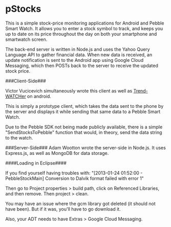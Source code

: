 pStocks
=======

This is a simple stock-price monitoring applications for Android and Pebble Smart Watch. It allows you to enter a stock symbol to track, and keeps you up to date on its price throughout the day on both your smartphone and smartwatch screen.

The back-end server is written in Node.js and uses the Yahoo Query Language API to gather financial data. When new data is received, an update notification is sent to the Android app using Google Cloud Messaging, which then POSTs back to the server to receive the updated stock price. 


###Client-Side###

Victor Vucicevich simultaneously wrote this client as well as [Trend-WATCHer](https://github.com/nmost/trend-WATCHer) on android.

This is simply a prototype client, which takes the data sent to the phone by the server and displays it while sending that same data to a Pebble Smart Watch.

Due to the Pebble SDK not being made publicly available, there is a simple "SendStocksToPebble" function that would, in theory, send the data string to the watch.

###Server-Side###
Adam Wootton wrote the server-side in Node.js. It uses Express.js, as well as MongoDB for data storage. 

####Loading in Eclipse####

If you find yourself having troubles with: "[2013-01-24 01:52:00 - PebbleStockMain] Conversion to Dalvik format failed with error 1"

Then go to Project properties > build path, click on Referenced Libraries, and then remove.
Then project > clean.

You may have an issue where the gcm library got deleted (it should not have been). But if it was, you'll have to go download it.

Also, your ADT needs to have Extras > Google Cloud Messaging.
